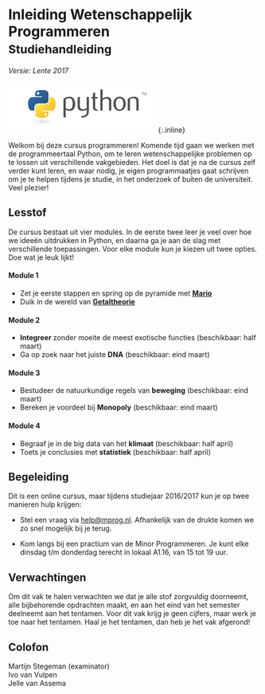 # Inleiding Wetenschappelijk Programmeren<br><small>Studiehandleiding</small>

*Versie: Lente 2017*

![Python](python-logo.png){:.inline}  

Welkom bij deze cursus programmeren! Komende tijd gaan we werken met de programmeertaal Python, om te leren wetenschappelijke problemen op te lossen uit verschillende vakgebieden. Het doel is dat je na de cursus zelf verder kunt leren, en waar nodig, je eigen programmaatjes gaat schrijven om je te helpen tijdens je studie, in het onderzoek of buiten de universiteit. Veel plezier!

## Lesstof

De cursus bestaat uit vier modules. In de eerste twee leer je veel over hoe we ideeën uitdrukken in Python, en daarna ga je aan de slag met verschillende toepassingen. Voor elke module kun je kiezen uit twee opties. Doe wat je leuk lijkt!

####  Module 1

- Zet je eerste stappen en spring op de pyramide met [<strong>Mario</strong>](/mario/inhoud)
- Duik in de wereld van [<strong>Getaltheorie</strong>](/getaltheorie/inhoud)

####  Module 2

- <strong>Integreer</strong> zonder moeite de meest exotische functies (beschikbaar: half maart)
- Ga op zoek naar het juiste <strong>DNA</strong> (beschikbaar: eind maart)

####  Module 3

- Bestudeer de natuurkundige regels van <strong>beweging</strong> (beschikbaar: eind maart)
- Bereken je voordeel bij <strong>Monopoly</strong> (beschikbaar: eind maart)

####  Module 4

- Begraaf je in de big data van het <strong>klimaat</strong> (beschikbaar: half april)
- Toets je conclusies met <strong>statistiek</strong> (beschikbaar: half april)

## Begeleiding

Dit is een online cursus, maar tijdens studiejaar 2016/2017 kun je op twee manieren hulp krijgen:

- Stel een vraag via <help@mprog.nl>. Afhankelijk van de drukte komen we zo snel mogelijk bij je terug.

- Kom langs bij een practium van de Minor Programmeren. Je kunt elke dinsdag t/m donderdag terecht in lokaal A1.16, van 15 tot 19 uur.

## Verwachtingen

Om dit vak te halen verwachten we dat je alle stof zorgvuldig doorneemt, alle bijbehorende opdrachten maakt, en aan het eind van het semester deelneemt aan het tentamen. Voor dit vak krijg je geen cijfers, maar werk je toe naar het tentamen. Haal je het tentamen, dan heb je het vak afgerond!



## Colofon

Martijn Stegeman (examinator)  
Ivo van Vulpen  
Jelle van Assema

